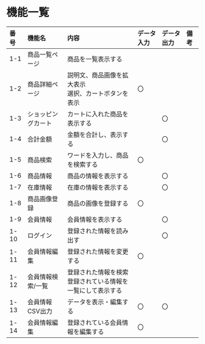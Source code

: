 # 機能一覧

|番号|機能名|内容|データ入力|データ出力|備考|
|:---|:---|:---|:---|:---|:---|
|1-1|商品一覧ページ|商品を一覧表示する||||
|1-2|商品詳細ページ|説明文、商品画像を拡大表示<br>選択、カートボタンを表示|〇|||
|1-3|ショッピングカート|カートに入れた商品を表示する||〇||
|1-4|合計金額|金額を合計し、表示する||〇||
|1-5|商品検索|ワードを入力し、商品を検索する|〇|||
|1-6|商品情報|商品の情報を表示する||〇||
|1-7|在庫情報|在庫の情報を表示する||〇||
|1-8|商品画像登録|商品の画像を登録する|〇|||
|1-9|会員情報|会員情報を表示する||〇||
|1-10|ログイン|登録された情報を読み出す||〇||
|1-11|会員情報編集|登録された情報を変更する|〇|||
|1-12|会員情報検索/一覧|登録された情報を検索<br>登録されている情報を一覧にして表示する||||
|1-13|会員情報CSV出力|データを表示・編集する|〇|〇||
|1-14|会員情報編集|登録されている会員情報を編集する|〇|||
